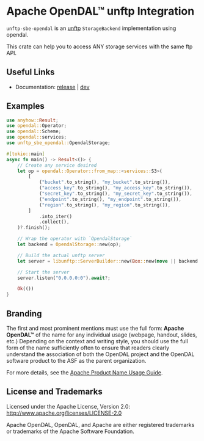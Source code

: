 # Apache OpenDAL™ unftp Integration

`unftp-sbe-opendal` is an [unftp](https://crates.io/crates/unftp) `StorageBackend` implementation using opendal.

This crate can help you to access ANY storage services with the same ftp API.

## Useful Links

- Documentation: [release](https://docs.rs/unftp-sbe-opendal/) | [dev](https://opendal.apache.org/docs/unftp-sbe-opendal/unftp_sbe_opendal/)

## Examples

```rust
use anyhow::Result;
use opendal::Operator;
use opendal::Scheme;
use opendal::services;
use unftp_sbe_opendal::OpendalStorage;

#[tokio::main]
async fn main() -> Result<()> {
    // Create any service desired
    let op = opendal::Operator::from_map::<services::S3>(
        [
            ("bucket".to_string(), "my_bucket".to_string()),
            ("access_key".to_string(), "my_access_key".to_string()),
            ("secret_key".to_string(), "my_secret_key".to_string()),
            ("endpoint".to_string(), "my_endpoint".to_string()),
            ("region".to_string(), "my_region".to_string()),
        ]
            .into_iter()
            .collect(),
    )?.finish();

    // Wrap the operator with `OpendalStorage`
    let backend = OpendalStorage::new(op);

    // Build the actual unftp server
    let server = libunftp::ServerBuilder::new(Box::new(move || backend.clone())).build()?;

    // Start the server
    server.listen("0.0.0.0:0").await?;

    Ok(())
}
```

## Branding

The first and most prominent mentions must use the full form: **Apache OpenDAL™** of the name for any individual usage (webpage, handout, slides, etc.) Depending on the context and writing style, you should use the full form of the name sufficiently often to ensure that readers clearly understand the association of both the OpenDAL project and the OpenDAL software product to the ASF as the parent organization.

For more details, see the [Apache Product Name Usage Guide](https://www.apache.org/foundation/marks/guide).

## License and Trademarks

Licensed under the Apache License, Version 2.0: http://www.apache.org/licenses/LICENSE-2.0

Apache OpenDAL, OpenDAL, and Apache are either registered trademarks or trademarks of the Apache Software Foundation.
